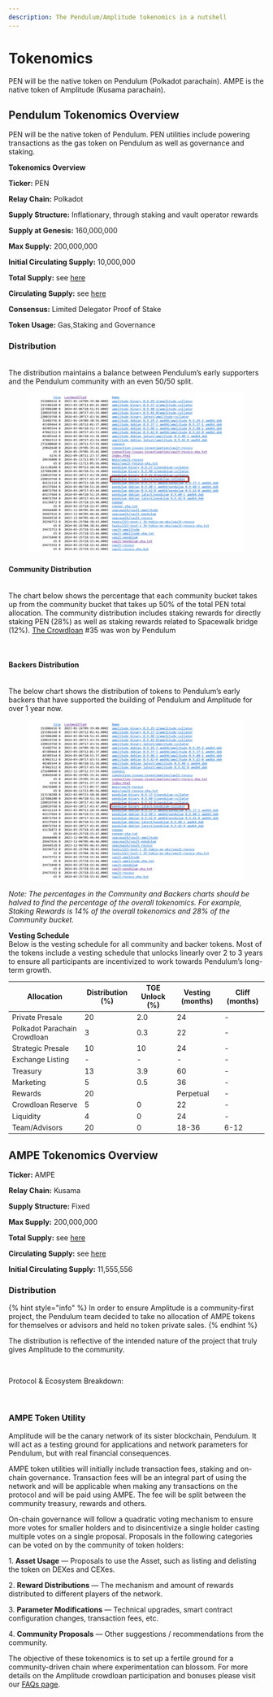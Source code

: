 ```yaml
---
description: The Pendulum/Amplitude tokenomics in a nutshell
---
```


# Tokenomics

PEN will be the native token on Pendulum (Polkadot parachain). AMPE is the native token of Amplitude (Kusama parachain).

## Pendulum **Tokenomics Overview**

PEN will be the native token of Pendulum. PEN utilities include powering transactions as the gas token on Pendulum as well as governance and staking.&#x20;

**Tokenomics Overview**

**Ticker:** PEN

**Relay Chain:** Polkadot

**Supply Structure:** Inflationary, through staking and vault operator rewards

**Supply at Genesis:** 160,000,000

**Max Supply:** 200,000,000

**Initial Circulating Supply:** 10,000,000

**Total Supply:** see [here](https://api.pendulumchain.tech/v1/pendulum/token/stats)

**Circulating Supply:** see [here](https://api.pendulumchain.tech/v1/pendulum/token/stats)

**Consensus:** Limited Delegator Proof of Stake

**Token Usage:** Gas,Staking and Governance

### **Distribution** <a href="#98b0" id="98b0"></a>

\
The distribution maintains a balance between Pendulum’s early supporters and the Pendulum community with an even 50/50 split.

<figure><img src="../../.gitbook/assets/image (2).png" alt=""><figcaption></figcaption></figure>

#### **Community Distribution** <a href="#a266" id="a266"></a>

\
The chart below shows the percentage that each community bucket takes up from the community bucket that takes up 50% of the total PEN total allocation. The community distribution includes staking rewards for directly staking PEN (28%) as well as staking rewards related to Spacewalk bridge (12%). [The Crowdloan](https://parachains.info/details/pendulum) #35 was won by Pendulum

<figure><img src="../../.gitbook/assets/Pen_Tokenomics charts and graphic_Token Allocation – Community (%) (1).png" alt=""><figcaption></figcaption></figure>

#### **Backers Distribution** <a href="#3ec6" id="3ec6"></a>

\
The below chart shows the distribution of tokens to Pendulum’s early backers that have supported the building of Pendulum and Amplitude for over 1 year now.

<figure><img src="../../.gitbook/assets/image (1).png" alt=""><figcaption></figcaption></figure>

_Note: The percentages in the Community and Backers charts should be halved to find the percentage of the overall tokenomics. For example, Staking Rewards is 14% of the overall tokenomics and 28% of the Community bucket._

**Vesting Schedule**\
Below is the vesting schedule for all community and backer tokens. Most of the tokens include a vesting schedule that unlocks linearly over 2 to 3 years to ensure all participants are incentivized to work towards Pendulum’s long-term growth.

| Allocation                   | Distribution (%) | TGE Unlock (%) | Vesting (months) | Cliff (months) |
| ---------------------------- | ---------------- | -------------- | ---------------- | -------------- |
| Private Presale              | 20               | 2.0            | 24               | -              |
| Polkadot Parachain Crowdloan | 3                | 0.3            | 22               | -              |
| Strategic Presale            | 10               | 10             | 24               | -              |
| Exchange Listing             | -                | -              | -                | -              |
| Treasury                     | 13               | 3.9            | 60               | -              |
| Marketing                    | 5                | 0.5            | 36               | -              |
| Rewards                      | 20               |                | Perpetual        | -              |
| Crowdloan Reserve            | 5                | 0              | 22               | -              |
| Liquidity                    | 4                | 0              | 24               | -              |
| Team/Advisors                | 20               | 0              | 18-36            | 6-12           |

## **AMPE Tokenomics Overview** <a href="#74ef" id="74ef"></a>

**Ticker:** AMPE

**Relay Chain:** Kusama

**Supply Structure:** Fixed

**Max Supply:** 200,000,000

**Total Supply:** see [here](https://api.pendulumchain.tech/v1/amplitude/token/stats)

**Circulating Supply:** see [here](https://api.pendulumchain.tech/v1/amplitude/token/stats)

**Initial Circulating Supply:** 11,555,556

### **Distribution** <a href="#89f7" id="89f7"></a>

{% hint style="info" %}
In order to ensure Amplitude is a community-first project, the Pendulum team decided to take no allocation of AMPE tokens for themselves or advisors and held no token private sales.
{% endhint %}

The distribution is reflective of the intended nature of the project that truly gives Amplitude to the community.

<figure><img src="https://miro.medium.com/max/1400/0*hJI7ggJ5cHjotvGX" alt=""><figcaption></figcaption></figure>

Protocol & Ecosystem Breakdown:

<figure><img src="https://miro.medium.com/max/1400/0*WiDQTAPYhLsMNg2P" alt=""><figcaption></figcaption></figure>

### **AMPE Token Utility** <a href="#3483" id="3483"></a>

Amplitude will be the canary network of its sister blockchain, Pendulum. It will act as a testing ground for applications and network parameters for Pendulum, but with real financial consequences.

AMPE token utilities will initially include transaction fees, staking and on-chain governance. Transaction fees will be an integral part of using the network and will be applicable when making any transactions on the protocol and will be paid using AMPE. The fee will be split between the community treasury, rewards and others.

On-chain governance will follow a quadratic voting mechanism to ensure more votes for smaller holders and to disincentivize a single holder casting multiple votes on a single proposal. Proposals in the following categories can be voted on by the community of token holders:

1\. **Asset Usage** — Proposals to use the Asset, such as listing and delisting the token on DEXes and CEXes.

2\. **Reward Distributions** — The mechanism and amount of rewards distributed to different players of the network.

3\. **Parameter Modifications** — Technical upgrades, smart contract configuration changes, transaction fees, etc.

4\. **Community Proposals** — Other suggestions / recommendations from the community.

The objective of these tokenomics is to set up a fertile ground for a community-driven chain where experimentation can blossom. For more details on the Amplitude crowdloan participation and bonuses please visit our [FAQs page](https://pendulum.gitbook.io/pendulum-docs/amplitude-crowdloan/faqs).

